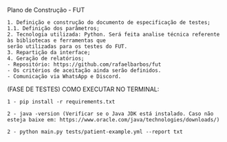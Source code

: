 Plano de Construção - FUT

    1. Definição e construção do documento de especificação de testes;
    1.1. Definição dos parâmetros;
    2. Tecnologia utilizada: Python. Será feita analise técnica referente às bibliotecas e ferramentas que
    serão utilizadas para os testes do FUT.
    3. Repartição da interface;
    4. Geração de relatórios;
    - Repositório: https://github.com/rafaelbarbos/fut
    - Os critérios de aceitação ainda serão definidos.
    - Comunicação via WhatsApp e Discord.

(FASE DE TESTES) COMO EXECUTAR NO TERMINAL:

    1 - pip install -r requirements.txt

    2 - java -version (Verificar se o Java JDK está instalado. Caso não esteja baixe em: https://www.oracle.com/java/technologies/downloads/)

    2 - python main.py tests/patient-example.yml --report txt


